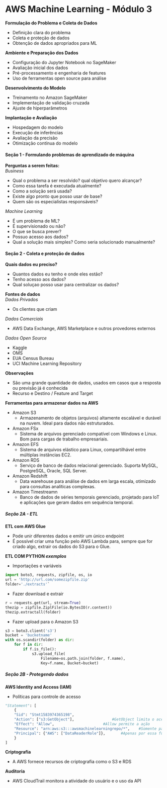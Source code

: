 # AWS Machine Learning - Módulo 3
 
**Formulação do Problema e Coleta de Dados**
- Definição clara do problema
- Coleta e proteção de dados
- Obtenção de dados apropriados para ML

**Ambiente e Preparação dos Dados**
- Configuração do Jupyter Notebook no SageMaker
- Avaliação inicial dos dados
- Pré-processamento e engenharia de features
- Uso de ferramentas open source para análise

**Desenvolvimento do Modelo**
- Treinamento no Amazon SageMaker
- Implementação de validação cruzada
- Ajuste de hiperparâmetros

**Implantação e Avaliação**
- Hospedagem do modelo
- Execução de inferências
- Avaliação da precisão
- Otimização contínua do modelo

#### Seção 1 - Formulando problemas de aprendizado de máquina
**Perguntas a serem feitas:**  
*Business*
- Qual o problema a ser resolvido? qual objetivo quero alcançar?
- Como essa tarefa é executada atualmente?
- Como a solução será usada?
- Existe algo pronto que posso usar de base?
- Quem são os especialistas responsáveis?

*Machine Learning*
- É um problema de ML?
- É supervisionado ou não?
- O que se busca prever?
- Possuo acesso aos dados?
- Qual a solução mais simples? Como seria solucionado manualmente?

#### Seção 2 - Coleta e proteção de dados  
**Quais dados eu preciso?**  
- Quantos dados eu tenho e onde eles estão?
- Tenho acesso aos dados?
- Qual soluçao posso usar para centralizar os dados?

**Fontes de dados**  
*Dados Privados*  
- Os clientes que criam

*Dados Comerciais*  
- AWS Data Exchange, AWS Marketplace e outros provedores externos

*Dados Open Source*  
- Kaggle
- OMS
- EUA Census Bureau
- UCI Machine Learning Repository

**Observações**  
- São uma grande quantidade de dados, usados em casos que a resposta ou previsão já é conhecida  
- Recurso e Destino / Feature and Target

**Ferramentas para armazenar dados na AWS**
- Amazon S3
	- Armazenamento de objetos (arquivos) altamente escalável e durável na nuvem. Ideal para dados não estruturados.
- Amazon FSx
	- Sistema de arquivos gerenciado compatível com Windows e Linux. Bom para cargas de trabalho empresariais.
- Amazon EFS
	- Sistema de arquivos elástico para Linux, compartilhável entre múltiplas instâncias EC2.
- Amazon RDS
	- Serviço de banco de dados relacional gerenciado. Suporta MySQL, PostgreSQL, Oracle, SQL Server.
- Amazon Redshift
	- Data warehouse para análise de dados em larga escala, otimizado para consultas analíticas complexas.
- Amazon Timestreamn
	- Banco de dados de séries temporais gerenciado, projetado para IoT e aplicações que geram dados em sequência temporal.

##### Seção 2A - ETL
**ETL com AWS Glue**
- Pode unir diferentes dados e emitir um único endpoint
- É possível criar uma função pelo AWS Lambda para, sempre que for criado algo, extrair os dados do S3 para o Glue.

**ETL COM PYTHON *exemplos***
- Importações e variáveis
```python
import boto3, requests, zipfile, os, io
url = 'http://url.com/somezipfile.zip'
folder='./extracts'`
```
- Fazer download e extrair
```python
r = requests.get(url, stream=True)
thezip = zipfile.ZiplFile(io.BytesIO(r.content))
thezip.extractall(folder)
```
- Fazer upload para o Amazon S3
```python
s3 = boto3.client('s3')
bucket = 'bucketname'
with os.scandir(folder) as dir:
	for f in dir:
		if f.is_file():
			s3.upload_file(
				Filename=os.path.join(folder, f.name),
				Key=f.name, Bucket=bucket)
```

##### Seção 2B - Protegendo dados

**AWS Identity and Access (IAM)**
- Políticas para controle de acesso
```python
"Statement": [
    {
	"Sid": "Stmt1583974365198",
	"Action": ["s3:GetObject"], 				#GetObject limita o acesso a somente leitura
	"Effect": "Allow", 			    		#Allow permite a ação
	"Resource": "arn:aws:s3:::awsmachinelearningrepo/*", 	#Somente para este bucket
	"Principal": {"AWS": ["DataReaderRole"]}, 		#Apenas por essa função do IAM
    }
]
```
**Criptografia**
- A AWS fornece recursos de criptografia como o S3 e RDS

**Auditoria**
- AWS CloudTrail monitora a atividade do usuário e o uso da API
